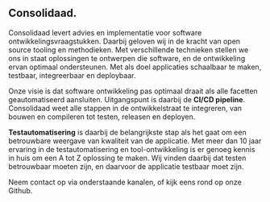 ## Consolidaad.

Consolidaad levert advies en implementatie voor software ontwikkelingsvraagstukken. Daarbij geloven wij in de kracht van 
open source tooling en methodieken. Met verschillende technieken stellen we ons in staat oplossingen te ontwerpen die 
software, en de ontwikkeling ervan optimaal ondersteunen. Met als doel applicaties schaalbaar te maken, testbaar, 
integreerbaar en deploybaar.

Onze visie is dat software ontwikkeling pas optimaal draait als alle facetten geautomatiseerd aansluiten. Uitgangspunt
is daarbij de **CI/CD pipeline**. Consolidaad weet alle stappen in de ontwikkelstraat te integreren, van bouwen en 
compileren tot testen, releasen en deployen.

**Testautomatisering** is daarbij de belangrijkste stap als het gaat om een betrouwbare weergave van kwaliteit van de
applicatie. Met meer dan 10 jaar ervaring in de testautomatisering en tool-ontwikkeling is er genoeg kennis in huis om
een A tot Z oplossing te maken. Wij vinden daarbij dat testen betrouwbaar moeten zijn, en daarvoor de applicatie 
testbaar moet zijn.

Neem contact op via onderstaande kanalen, of kijk eens rond op onze Github.